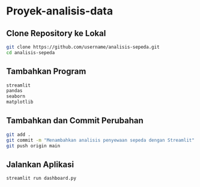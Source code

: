 # Proyek-analisis-data
## Clone Repository ke Lokal
```bash
git clone https://github.com/username/analisis-sepeda.git
cd analisis-sepeda
```
## Tambahkan Program
```bash
streamlit
pandas
seaborn
matplotlib
```
## Tambahkan dan Commit Perubahan
```bash
git add .
git commit -m "Menambahkan analisis penyewaan sepeda dengan Streamlit"
git push origin main
```
## Jalankan Aplikasi
```bash
streamlit run dashboard.py
```
